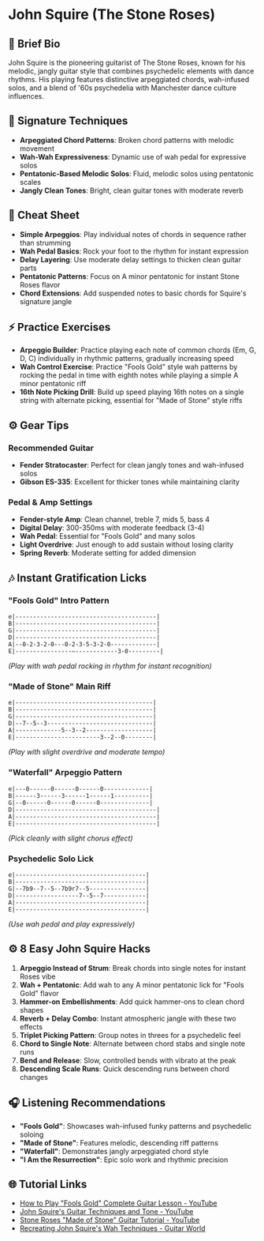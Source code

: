 # John Squire (The Stone Roses)

## 🎸 Brief Bio
John Squire is the pioneering guitarist of The Stone Roses, known for his melodic, jangly guitar style that combines psychedelic elements with dance rhythms. His playing features distinctive arpeggiated chords, wah-infused solos, and a blend of '60s psychedelia with Manchester dance culture influences.

## 🚀 Signature Techniques
- **Arpeggiated Chord Patterns**: Broken chord patterns with melodic movement
- **Wah-Wah Expressiveness**: Dynamic use of wah pedal for expressive solos
- **Pentatonic-Based Melodic Solos**: Fluid, melodic solos using pentatonic scales
- **Jangly Clean Tones**: Bright, clean guitar tones with moderate reverb

## 📝 Cheat Sheet
- **Simple Arpeggios**: Play individual notes of chords in sequence rather than strumming
- **Wah Pedal Basics**: Rock your foot to the rhythm for instant expression
- **Delay Layering**: Use moderate delay settings to thicken clean guitar parts
- **Pentatonic Patterns**: Focus on A minor pentatonic for instant Stone Roses flavor
- **Chord Extensions**: Add suspended notes to basic chords for Squire's signature jangle

## ⚡ Practice Exercises
- **Arpeggio Builder**: Practice playing each note of common chords (Em, G, D, C) individually in rhythmic patterns, gradually increasing speed
- **Wah Control Exercise**: Practice "Fools Gold" style wah patterns by rocking the pedal in time with eighth notes while playing a simple A minor pentatonic riff
- **16th Note Picking Drill**: Build up speed playing 16th notes on a single string with alternate picking, essential for "Made of Stone" style riffs

## ⚙️ Gear Tips
### Recommended Guitar
- **Fender Stratocaster**: Perfect for clean jangly tones and wah-infused solos
- **Gibson ES-335**: Excellent for thicker tones while maintaining clarity

### Pedal & Amp Settings
- **Fender-style Amp**: Clean channel, treble 7, mids 5, bass 4
- **Digital Delay**: 300-350ms with moderate feedback (3-4) 
- **Wah Pedal**: Essential for "Fools Gold" and many solos
- **Light Overdrive**: Just enough to add sustain without losing clarity
- **Spring Reverb**: Moderate setting for added dimension

## 🎶 Instant Gratification Licks

### "Fools Gold" Intro Pattern
```tab
e|----------------------------------------|
B|----------------------------------------|
G|----------------------------------------|
D|----------------------------------------|
A|--0-2-3-2-0---0-2-3-5-3-2-0-------------|
E|----------------—------------3-0---------|
```
*(Play with wah pedal rocking in rhythm for instant recognition)*

### "Made of Stone" Main Riff
```tab
e|---------------------------------------|
B|---------------------------------------|
G|---------------------------------------|
D|--7--5--3------------------------------|
A|-------------5--3--2-------------------|
E|------------------------3--2--0--------|
```
*(Play with slight overdrive and moderate tempo)*

### "Waterfall" Arpeggio Pattern
```tab
e|---0------0------0------0-------------|
B|------3------3------1------1----------|
G|--0------0------0------0--------------|
D|----------------------------------------|
A|----------------------------------------|
E|----------------------------------------|
```
*(Pick cleanly with slight chorus effect)*

### Psychedelic Solo Lick
```tab
e|-------------------------------------|
B|-------------------------------------|
G|--7b9--7--5--7b9r7--5----------------|
D|------------------7--5--7------------|
A|-------------------------------------|
E|-------------------------------------|
```
*(Use wah pedal and play expressively)*

## ⚙️ 8 Easy John Squire Hacks
1. **Arpeggio Instead of Strum**: Break chords into single notes for instant Roses vibe
2. **Wah + Pentatonic**: Add wah to any A minor pentatonic lick for "Fools Gold" flavor
3. **Hammer-on Embellishments**: Add quick hammer-ons to clean chord shapes
4. **Reverb + Delay Combo**: Instant atmospheric jangle with these two effects
5. **Triplet Picking Pattern**: Group notes in threes for a psychedelic feel
6. **Chord to Single Note**: Alternate between chord stabs and single note runs
7. **Bend and Release**: Slow, controlled bends with vibrato at the peak
8. **Descending Scale Runs**: Quick descending runs between chord changes

## 🎧 Listening Recommendations
- **"Fools Gold"**: Showcases wah-infused funky patterns and psychedelic soloing
- **"Made of Stone"**: Features melodic, descending riff patterns
- **"Waterfall"**: Demonstrates jangly arpeggiated chord style
- **"I Am the Resurrection"**: Epic solo work and rhythmic precision

## 🌐 Tutorial Links
- [How to Play "Fools Gold" Complete Guitar Lesson - YouTube](https://www.youtube.com/watch?v=stone-roses-fools-gold-tutorial)
- [John Squire's Guitar Techniques and Tone - YouTube](https://www.youtube.com/watch?v=john-squire-techniques)
- [Stone Roses "Made of Stone" Guitar Tutorial - YouTube](https://www.youtube.com/watch?v=made-of-stone-lesson)
- [Recreating John Squire's Wah Techniques - Guitar World](https://www.guitarworld.com/john-squire-wah-techniques)